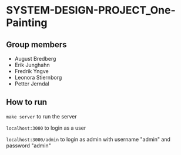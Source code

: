 # SYSTEM-DESIGN-PROJECT_One-Painting

## Group members
- August Bredberg
- Erik Junghahn
- Fredrik Yngve
- Leonora Stiernborg
- Petter Jerndal

## How to run
`make server` to run the server

`localhost:3000` to login as a user

`localhost:3000/admin` to login as admin with username "admin" and password "admin"
